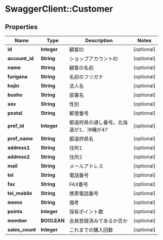 # SwaggerClient::Customer

## Properties
Name | Type | Description | Notes
------------ | ------------- | ------------- | -------------
**id** | **Integer** | 顧客ID | [optional] 
**account_id** | **String** | ショップアカウントID | [optional] 
**name** | **String** | 顧客の名前 | [optional] 
**furigana** | **String** | 名前のフリガナ | [optional] 
**hojin** | **String** | 法人名 | [optional] 
**busho** | **String** | 部署名 | [optional] 
**sex** | **String** | 性別 | [optional] 
**postal** | **String** | 郵便番号 | [optional] 
**pref_id** | **Integer** | 都道府県の通し番号。北海道が1、沖縄が47 | [optional] 
**pref_name** | **String** | 都道府県名 | [optional] 
**address1** | **String** | 住所1 | [optional] 
**address2** | **String** | 住所2 | [optional] 
**mail** | **String** | メールアドレス | [optional] 
**tel** | **String** | 電話番号 | [optional] 
**fax** | **String** | FAX番号 | [optional] 
**tel_mobile** | **String** | 携帯電話番号 | [optional] 
**memo** | **String** | 備考 | [optional] 
**points** | **Integer** | 保有ポイント数 | [optional] 
**member** | **BOOLEAN** | 会員登録済みであるか否か | [optional] 
**sales_count** | **Integer** | これまでの購入回数 | [optional] 


